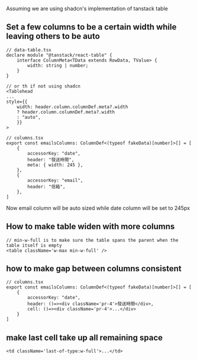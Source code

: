 Assuming we are using shadcn's implementation of tanstack table
## Set a few columns to be a certain width while leaving others to be auto
```tsx 
// data-table.tsx
declare module "@tanstack/react-table" {
	interface ColumnMeta<TData extends RowData, TValue> {
		width: string | number;
	}
}

// or th if not using shadcn
<Tablehead
...
style={{
	width: header.column.columnDef.meta?.width
	? header.column.columnDef.meta?.width
	: "auto",
	}}
>
```
```tsx
// columns.tsx
export const emailsColumns: ColumnDef<(typeof fakeData)[number]>[] = [
	{
		accessorKey: "date",
		header: "發送時間",
		meta: { width: 245 },
	},
	{
		accessorKey: "email",
		header: "信箱",
	},
]
```
Now email column will be auto sized while date column will be set to 245px

## How to make table widen with more columns
```tsx
// min-w-full is to make sure the table spans the parent when the table itself is empty
<table className='w-max min-w-full' />
```

## how to make gap between columns consistent
```tsx
// columns.tsx
export const emailsColumns: ColumnDef<(typeof fakeData)[number]>[] = [
	{
		accessorKey: "date",
		header: ()=><div className='pr-4'>發送時間</div>,
		cell: ()=><div className='pr-4'>...</div>
	}
]
```


## make last cell take up all remaining space
```tsx
<td className='last-of-type:w-full'>...</td>
```